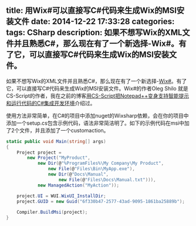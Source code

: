 title: 用Wix#可以直接写C#代码来生成Wix的MSI安装文件
date: 2014-12-22 17:33:28
categories:
tags: CSharp
description: 如果不想写Wix的XML文件并且熟悉C#，那么现在有了一个新选择-Wix#。有了它，可以直接写C#代码来生成Wix的MSI安装文件。
---

如果不想写Wix的XML文件并且熟悉C#，那么现在有了一个新选择-[Wix#](https://wixsharp.codeplex.com/)。有了它，可以直接写C#代码来生成Wix的MSI安装文件。Wix#的作者Oleg Shilo 就是CS-Script的作者，我在之前的博客[用CS-Script把Notepad++变身支持智能提示和运行代码的C#集成开发环境](/2014/03/31/make-your-notepadd-plus-plus-as-csharp-ide-with-intellisense-and-code-execution/)介绍过。

使用方法非常简单，在C#的项目中添加nuget的Wixsharp依赖，会在你的项目中添加一个setup.cs包含示例代码，语法非常简洁明了。如下的示例代码在msi中加了2个文件，并且添加了一个customaction。

```csharp
static public void Main(string[] args)
{
	Project project =
		new Project("MyProduct",
			new Dir(@"%ProgramFiles%\My Company\My Product",
				new File(@"Files\Bin\MyApp.exe"),
				new Dir(@"Docs\Manual",
					new File(@"Files\Docs\Manual.txt"))),
			new ManagedAction("MyAction"));

	project.UI = WUI.WixUI_InstallDir;
	project.GUID = new Guid("6f330b47-2577-43ad-9095-1861ba25889b");
	
	Compiler.BuildMsi(project);
}
```